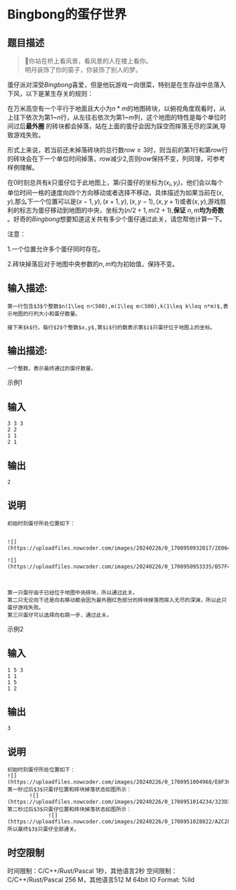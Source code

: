 # Bingbong的蛋仔世界

## 题目描述

> 🌙你站在桥上看风景，看风景的人在楼上看你。  
>  明月装饰了你的窗子，你装饰了别人的梦。  
> 

蛋仔派对深受$Bingbong$喜爱，但是他玩游戏一向很菜，特别是在生存战中总落入下风，以下是某生存关的规则：  
  
在万米高空有一个平行于地面且大小为$n*m$的地图砖块，以俯视角度观看时，从上往下依次为第$1$~$n$行，从左往右依次为第$1$~$m$列，这个地图的特性是每个单位时间过后**最外圈** 的砖块都会掉落，站在上面的蛋仔会因为踩空而摔落无尽的深渊,导致游戏失败。  
  
形式上来说，若当前还未掉落砖块的总行数$row\geq3$时，则当前的第$1$行和第$row$行的砖块会在下一个单位时间掉落，$row$减少$2$,否则$row$保持不变，列同理，可参考样例理解。  
  
在$0$时刻总共有$k$只蛋仔位于此地图上，第$i$只蛋仔的坐标为$(x_i,y_i)$，他们会以每个单位时间一格的速度向四个方向移动或者选择不移动，具体描述为如果当前在$(x,y)$,那么下一个位置可以是$(x-1,y),(x+1,y),(x,y-1),(x,y+1)$或者$(x,y)$,游戏胜利的标志为蛋仔移动到地图的中央，坐标为$(n/2+1,m/2+1)$,**保证** $n,m$**均为奇数** 。好奇的$Bingbong$想要知道这关共有多少个蛋仔通过此关，请您帮他计算一下。  
  
注意：  
  
$1$.一个位置允许多个蛋仔同时存在。  
  
$2$.砖块掉落后对于地图中央参数的$n,m$均为初始值，保持不变。 

## 输入描述:
    
    
    第一行包含$3$个整数$n(1\leq n＜500),m(1\leq m＜500),k(1\leq k\leq n*m)$,表示地图的行列大小和蛋仔数量。  
      
    接下来$k$行，每行$2$个整数$x,y$,第$i$行的数表示第$i$只蛋仔位于地图上的坐标。  
    

## 输出描述:
    
    
    一个整数，表示最终通过的蛋仔数量。

示例1 

## 输入
    
    
    3 3 3
    2 2
    1 1
    2 1

## 输出
    
    
    2

## 说明
    
    
    初始时刻蛋仔所处位置如下：  
    
    
    ![](https://uploadfiles.nowcoder.com/images/20240226/0_1708950932017/2E06434C019544C01D55F8A98EFF3E71)
    
    ![](https://uploadfiles.nowcoder.com/images/20240226/0_1708950953335/B57F4FC72C2241B6582506A6105E8704)  
    
    
      
    第一只蛋仔由于已经位于地图中央砖块，所以通过此关。  
    第二只无论向下还是向右移动都会因为最外圈红色部分的砖块掉落而摔入无尽的深渊，所以此只蛋仔游戏失败。  
    第三只蛋仔可以选择向右跳一步，通过此关。

示例2 

## 输入
    
    
    1 5 3
    1 1
    1 5
    1 2

## 输出
    
    
    3

## 说明
    
    
    初始时刻蛋仔所处位置如下：  
    ![](https://uploadfiles.nowcoder.com/images/20240226/0_1708951004968/E8F36F15557B3CF848E9457583AB4F5E)  
    第一秒过后$3$只蛋仔位置和砖块掉落状态如图所示：  
           ![](https://uploadfiles.nowcoder.com/images/20240226/0_1708951014234/323D3F06E03F40CCAD18D941DC64384C)  
    第二秒过后$3$只蛋仔位置和砖块掉落状态如图所示：  
                 ![](https://uploadfiles.nowcoder.com/images/20240226/0_1708951028822/A2C285CC78B9ED20F1DC2887948F059A)  
    所以最终$3$只蛋仔全部通关。


## 时空限制

时间限制：C/C++/Rust/Pascal 1秒，其他语言2秒
空间限制：C/C++/Rust/Pascal 256 M，其他语言512 M
64bit IO Format: %lld